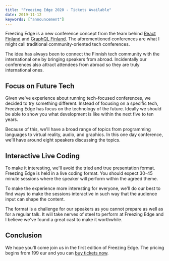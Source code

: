 ```yaml
---
title: "Freezing Edge 2020 - Tickets Available"
date: 2019-11-12
keywords: ["announcement"]
---
```


Freezing Edge is a new conference concept from the team behind [React Finland](https://react-finland.fi) and [GraphQL Finland](https://graphql-finland.fi). The aforementioned conferences are what I might call traditional community-oriented tech conferences.

The idea has always been to connect the Finnish tech community with the international one by bringing speakers from abroad. Incidentally our conferences also attract attendees from abroad so they are truly international ones.

## Focus on Future Tech

Given we've experience about running tech-focused conferences, we decided to try something different. Instead of focusing on a specific tech, Freezing Edge has focus on the technology of the future. Ideally we should be able to show you what development is like within the next five to ten years.

Because of this, we'll have a broad range of topics from programming languages to virtual reality, audio, and graphics. In this one day conference, we'll have around eight speakers discussing the topics.

## Interactive Live Coding

To make it interesting, we'll avoid the tried and true presentation format. Freezing Edge is held in a live coding format. You should expect 30-45 minute sessions where the speaker will perform within the agreed theme.

To make the experience more interesting for everyone, we'll do our best to find ways to make the sessions interactive in such way that the audience input can shape the content.

The format is a challenge for our speakers as you cannot prepare as well as for a regular talk. It will take nerves of steel to perform at Freezing Edge and I believe we've found a great cast to make it worthwhile.

## Conclusion

We hope you'll come join us in the first edition of Freezing Edge. The pricing begins from 199 eur and you can [buy tickets now](https://fienta.com/freezing-edge-2020?dc887244cff3ca32249a722f217ad0d6).
